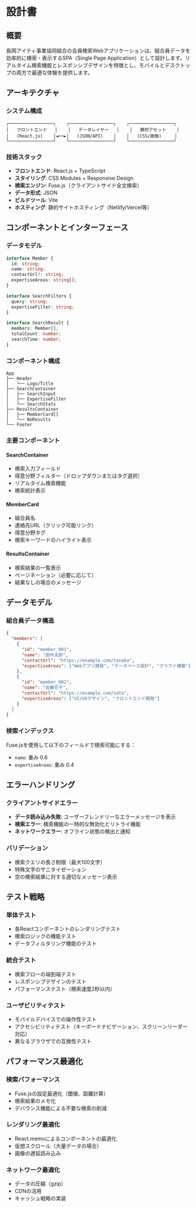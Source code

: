 # 設計書

## 概要

長岡アイティ事業協同組合の会員検索Webアプリケーションは、組合員データを効率的に検索・表示するSPA（Single Page Application）として設計します。リアルタイム検索機能とレスポンシブデザインを特徴とし、モバイルとデスクトップの両方で最適な体験を提供します。

## アーキテクチャ

### システム構成
```
┌─────────────────┐    ┌─────────────────┐    ┌─────────────────┐
│   フロントエンド   │    │   データレイヤー   │    │   静的アセット    │
│   (React.js)    │◄──►│   (JSON/API)    │    │   (CSS/画像)     │
└─────────────────┘    └─────────────────┘    └─────────────────┘
```

### 技術スタック
- **フロントエンド**: React.js + TypeScript
- **スタイリング**: CSS Modules + Responsive Design
- **検索エンジン**: Fuse.js（クライアントサイド全文検索）
- **データ形式**: JSON
- **ビルドツール**: Vite
- **ホスティング**: 静的サイトホスティング（Netlify/Vercel等）

## コンポーネントとインターフェース

### データモデル
```typescript
interface Member {
  id: string;
  name: string;
  contactUrl?: string;
  expertiseAreas: string[];
}

interface SearchFilters {
  query: string;
  expertiseFilter: string;
}

interface SearchResult {
  members: Member[];
  totalCount: number;
  searchTime: number;
}
```

### コンポーネント構成
```
App
├── Header
│   └── Logo/Title
├── SearchContainer
│   ├── SearchInput
│   ├── ExpertiseFilter
│   └── SearchStats
├── ResultsContainer
│   ├── MemberCard[]
│   └── NoResults
└── Footer
```

### 主要コンポーネント

#### SearchContainer
- 検索入力フィールド
- 得意分野フィルター（ドロップダウンまたはタグ選択）
- リアルタイム検索機能
- 検索統計表示

#### MemberCard
- 組合員名
- 連絡先URL（クリック可能リンク）
- 得意分野タグ
- 検索キーワードのハイライト表示

#### ResultsContainer
- 検索結果の一覧表示
- ページネーション（必要に応じて）
- 結果なしの場合のメッセージ

## データモデル

### 組合員データ構造
```json
{
  "members": [
    {
      "id": "member_001",
      "name": "田中太郎",
      "contactUrl": "https://example.com/tanaka",
      "expertiseAreas": ["Webアプリ開発", "データベース設計", "クラウド構築"]
    },
    {
      "id": "member_002", 
      "name": "佐藤花子",
      "contactUrl": "https://example.com/sato",
      "expertiseAreas": ["UI/UXデザイン", "フロントエンド開発"]
    }
  ]
}
```

### 検索インデックス
Fuse.jsを使用して以下のフィールドで検索可能にする：
- `name`: 重み 0.6
- `expertiseAreas`: 重み 0.4

## エラーハンドリング

### クライアントサイドエラー
- **データ読み込み失敗**: ユーザーフレンドリーなエラーメッセージを表示
- **検索エラー**: 検索機能の一時的な無効化とリトライ機能
- **ネットワークエラー**: オフライン状態の検出と通知

### バリデーション
- 検索クエリの長さ制限（最大100文字）
- 特殊文字のサニタイゼーション
- 空の検索結果に対する適切なメッセージ表示

## テスト戦略

### 単体テスト
- 各Reactコンポーネントのレンダリングテスト
- 検索ロジックの機能テスト
- データフィルタリング機能のテスト

### 統合テスト
- 検索フローの端到端テスト
- レスポンシブデザインのテスト
- パフォーマンステスト（検索速度2秒以内）

### ユーザビリティテスト
- モバイルデバイスでの操作性テスト
- アクセシビリティテスト（キーボードナビゲーション、スクリーンリーダー対応）
- 異なるブラウザでの互換性テスト

## パフォーマンス最適化

### 検索パフォーマンス
- Fuse.jsの設定最適化（閾値、距離計算）
- 検索結果のメモ化
- デバウンス機能による不要な検索の削減

### レンダリング最適化
- React.memoによるコンポーネントの最適化
- 仮想スクロール（大量データの場合）
- 画像の遅延読み込み

### ネットワーク最適化
- データの圧縮（gzip）
- CDNの活用
- キャッシュ戦略の実装